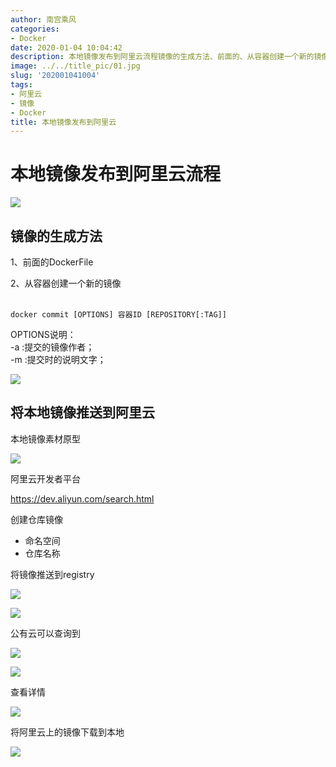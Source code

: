 ```yaml
---
author: 南宫乘风
categories:
- Docker
date: 2020-01-04 10:04:42
description: 本地镜像发布到阿里云流程镜像的生成方法、前面的、从容器创建一个新的镜像容器说明：提交的镜像作者；提交时的说明文字；将本地镜像推送到阿里云本地镜像素材原型阿里云开发者平台创建仓库镜像命名空间仓库名称将镜。。。。。。。
image: ../../title_pic/01.jpg
slug: '202001041004'
tags:
- 阿里云
- 镜像
- Docker
title: 本地镜像发布到阿里云
---
```


<!--more-->

# **本地镜像发布到阿里云流程**

![](../../image/20200104093859722.png)

## 镜像的生成方法

1、前面的DockerFile

2、从容器创建一个新的镜像  
 

```
docker commit [OPTIONS] 容器ID [REPOSITORY[:TAG]]
```

OPTIONS说明：  
\-a :提交的镜像作者；  
\-m :提交时的说明文字；

![](../../image/20200104093949269.png)

## 将本地镜像推送到阿里云

本地镜像素材原型

![](../../image/20200104100105792.png)

阿里云开发者平台

<https://dev.aliyun.com/search.html>

创建仓库镜像

- 命名空间
- 仓库名称

将镜像推送到registry

![](../../image/202001041001459.png)

![](../../image/20200104100150177.png)

公有云可以查询到

![](../../image/20200104100158195.png)

![](../../image/20200104100204189.png)

查看详情

![](../../image/20200104100220354.png)

将阿里云上的镜像下载到本地

![](../../image/20200104100232699.png)